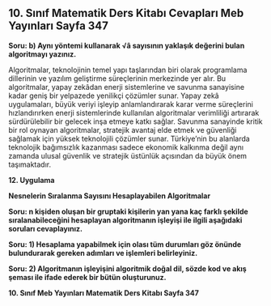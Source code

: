 ## 10. Sınıf Matematik Ders Kitabı Cevapları Meb Yayınları Sayfa 347

**Soru: b) Aynı yöntemi kullanarak √â sayısının yaklaşık değerini bulan algoritmayı yazınız.**

Algoritmalar, teknolojinin temel yapı taşlarından biri olarak programlama dillerinin ve yazılım geliştirme süreçlerinin merkezinde yer alır. Bu algoritmalar, yapay zekâdan enerji sistemlerine ve savunma sanayisine kadar geniş bir yelpazede yenilikçi çözümler sunar. Yapay zekâ uygulamaları, büyük veriyi işleyip anlamlandırarak karar verme süreçlerini hızlandırırken enerji sistemlerinde kullanılan algoritmalar verimliliği artırarak sürdürülebilir bir gelecek inşa etmeye katkı sağlar. Savunma sanayinde kritik bir rol oynayan algoritmalar, stratejik avantaj elde etmek ve güvenliği sağlamak için yüksek teknolojili çözümler sunar. Türkiye’nin bu alanlarda teknolojik bağımsızlık kazanması sadece ekonomik kalkınma değil aynı zamanda ulusal güvenlik ve stratejik üstünlük açısından da büyük önem taşımaktadır.

**12. Uygulama**

**Nesnelerin Sıralanma Sayısını Hesaplayabilen Algoritmalar**

**Soru: n kişiden oluşan bir gruptaki kişilerin yan yana kaç farklı şekilde sıralanabileceğini hesaplayan algoritmanın işleyişi ile ilgili aşağıdaki soruları cevaplayınız.**

**Soru: 1) Hesaplama yapabilmek için olası tüm durumları göz önünde bulundurarak gereken adımları ve işlemleri belirleyiniz.**

**Soru: 2) Algoritmanın işleyişini algoritmik doğal dil, sözde kod ve akış şeması ile ifade ederek bir bütün oluşturunuz.**

**10. Sınıf Meb Yayınları Matematik Ders Kitabı Sayfa 347**